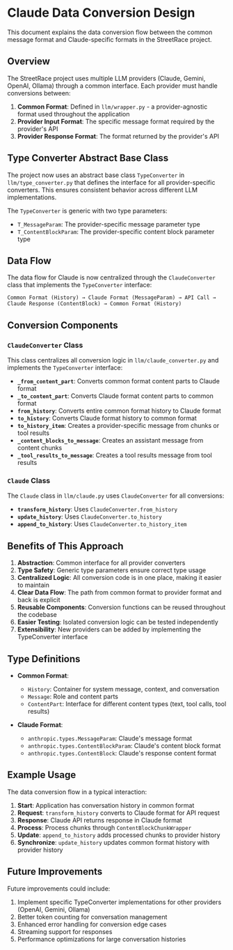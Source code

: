 # Claude Data Conversion Design

This document explains the data conversion flow between the common message format and Claude-specific formats in the StreetRace project.

## Overview

The StreetRace project uses multiple LLM providers (Claude, Gemini, OpenAI, Ollama) through a common interface. Each provider must handle conversions between:

1. **Common Format**: Defined in `llm/wrapper.py` - a provider-agnostic format used throughout the application
2. **Provider Input Format**: The specific message format required by the provider's API
3. **Provider Response Format**: The format returned by the provider's API

## Type Converter Abstract Base Class

The project now uses an abstract base class `TypeConverter` in `llm/type_converter.py` that defines the interface for all provider-specific converters. This ensures consistent behavior across different LLM implementations.

The `TypeConverter` is generic with two type parameters:
- `T_MessageParam`: The provider-specific message parameter type
- `T_ContentBlockParam`: The provider-specific content block parameter type

## Data Flow

The data flow for Claude is now centralized through the `ClaudeConverter` class that implements the `TypeConverter` interface:

```
Common Format (History) → Claude Format (MessageParam) → API Call → 
Claude Response (ContentBlock) → Common Format (History)
```

## Conversion Components

### `ClaudeConverter` Class

This class centralizes all conversion logic in `llm/claude_converter.py` and implements the `TypeConverter` interface:

- **`_from_content_part`**: Converts common format content parts to Claude format
- **`_to_content_part`**: Converts Claude format content parts to common format
- **`from_history`**: Converts entire common format history to Claude format
- **`to_history`**: Converts Claude format history to common format
- **`to_history_item`**: Creates a provider-specific message from chunks or tool results
- **`_content_blocks_to_message`**: Creates an assistant message from content chunks
- **`_tool_results_to_message`**: Creates a tool results message from tool results

### `Claude` Class

The `Claude` class in `llm/claude.py` uses `ClaudeConverter` for all conversions:

- **`transform_history`**: Uses `ClaudeConverter.from_history`
- **`update_history`**: Uses `ClaudeConverter.to_history`
- **`append_to_history`**: Uses `ClaudeConverter.to_history_item`

## Benefits of This Approach

1. **Abstraction**: Common interface for all provider converters
2. **Type Safety**: Generic type parameters ensure correct type usage
3. **Centralized Logic**: All conversion code is in one place, making it easier to maintain
4. **Clear Data Flow**: The path from common format to provider format and back is explicit
5. **Reusable Components**: Conversion functions can be reused throughout the codebase
6. **Easier Testing**: Isolated conversion logic can be tested independently
7. **Extensibility**: New providers can be added by implementing the TypeConverter interface

## Type Definitions

- **Common Format**:
  - `History`: Container for system message, context, and conversation
  - `Message`: Role and content parts
  - `ContentPart`: Interface for different content types (text, tool calls, tool results)

- **Claude Format**:
  - `anthropic.types.MessageParam`: Claude's message format
  - `anthropic.types.ContentBlockParam`: Claude's content block format
  - `anthropic.types.ContentBlock`: Claude's response content format

## Example Usage

The data conversion flow in a typical interaction:

1. **Start**: Application has conversation history in common format
2. **Request**: `transform_history` converts to Claude format for API request
3. **Response**: Claude API returns response in Claude format
4. **Process**: Process chunks through `ContentBlockChunkWrapper`
5. **Update**: `append_to_history` adds processed chunks to provider history
6. **Synchronize**: `update_history` updates common format history with provider history

## Future Improvements

Future improvements could include:

1. Implement specific TypeConverter implementations for other providers (OpenAI, Gemini, Ollama)
2. Better token counting for conversation management
3. Enhanced error handling for conversion edge cases
4. Streaming support for responses
5. Performance optimizations for large conversation histories
